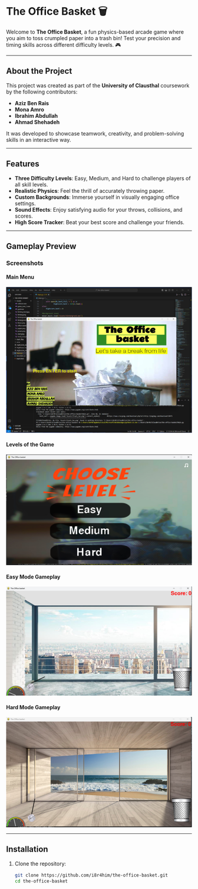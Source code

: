 # The Office Basket 🗑️

Welcome to **The Office Basket**, a fun physics-based arcade game where you aim to toss crumpled paper into a trash bin! Test your precision and timing skills across different difficulty levels. 🎮

---

## About the Project

This project was created as part of the **University of Clausthal** coursework by the following contributors:

- **Aziz Ben Rais**
- **Mona Amro**
- **Ibrahim Abdullah**
- **Ahmad Shehadeh**

It was developed to showcase teamwork, creativity, and problem-solving skills in an interactive way.

---

## Features
- **Three Difficulty Levels**: Easy, Medium, and Hard to challenge players of all skill levels.
- **Realistic Physics**: Feel the thrill of accurately throwing paper.
- **Custom Backgrounds**: Immerse yourself in visually engaging office settings.
- **Sound Effects**: Enjoy satisfying audio for your throws, collisions, and scores.
- **High Score Tracker**: Beat your best score and challenge your friends.

---

## Gameplay Preview

### Screenshots

#### Main Menu
![Main Menu](Assets/Screenshot_1.png)

#### Levels of the Game
![Levels](Assets/Screenshot_2.png)

#### Easy Mode Gameplay
![Easy Mode](Assets/Screenshot_3.png)

#### Hard Mode Gameplay
![Hard Mode](Assets/Screenshot_4.png)

---

## Installation

1. Clone the repository:
   ```bash
   git clone https://github.com/i8r4him/the-office-basket.git
   cd the-office-basket
